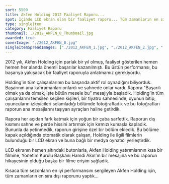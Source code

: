 ```yaml
---
sort: 5500
title: Akfen Holding 2012 Faaliyet Raporu...
spot: İçinde LCD ekran olan bir faaliyet raporu... Tüm zamanların en sıra dışı raporu...
type: singleItem
category: Faaliyet Raporu
thumbnail: ./2012_AKFEN_0_Thumbnail.jpg
awarded: true
coverImage: "./2012_AKFEN_0.jpg"
singleItemSpreadImages: ["./2012_AKFEN_1.jpg", "./2012_AKFEN_2.jpg", "./2012_AKFEN_3.jpg"]
---
```


2012 yılı, Akfen Holding için parlak bir yıl olmuş, faaliyet gösterilen hemen hemen her alanda önemli başarılar kazanılmıştı. Bu üstün performansı, bu başarıya yakışacak bir faaliyet raporuyla anlatmamız gerekiyordu.

Holding'in tüm çalışanlarının bu başarıda aktif rol oynadığını biliyorduk. Başarının ana kahramanları onlardı ve sahnede onlar vardı. Rapora "Başarılı olmak ya da olmak, işte bütün mesele bu" mesajıyla başladık. Holding'in tüm çalışanlarını temsilen seçilen kişileri, bir tiyatro sahnesinde, oyunun bitip, oyuncuların izleyicileri selamladığı bölümde fotoğrafladık ve bu fotoğrafları raporun ana mesajlarını taşıyan ayraçları haline getirdik.

Rapora her açıdan fark katmak için yoğun bir çaba sarfettik. Raporun dış kısmını sahne ve perde hissini artırmak için kırmızı kumaşla kapladık. Bununla da yetinmedik, raporun girişine özel bir bölüm ekledik. Bu bölüme kapak açıldığında otomatik olarak çalışan, Holding ile ilgili filmlerin bulunduğu bir LCD ekran ve buna bağlı bir medya oynatıcı yerleştirdik.

LCD ekranın hemen altındaki butonlarla, Akfen Holding yatırımlarının kısa bir filmine, Yönetim Kurulu Başkanı Hamdi Akın'ın bir mesajına ve bu raporun hikayesinin olduğu başka bir filme erişim sağladık.

Kısaca tüm sezonların en iyi performansını sergileyen Akfen Holding için, tüm zamanların en sıra dışı raporunu yaptık...
